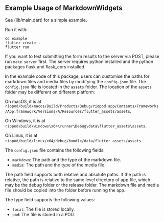 ## Example Usage of MarkdownWidgets

See (lib/main.dart) for a simple example.

Run it with:

```
cd example
flutter create .
flutter run
```

If you want to test submitting the form results to the server via
POST, please run `make server` first. The server requires python
installed and the python packages flask and flask_cors installed.

In the example code of this package, users can customise the paths for
markdown files and media files by modifying the `config.json` file. The
`config.json` file is located in the `assets` folder. The location of the
`assets` folder may be different on different platform:

On macOS, it is at `riopod/build/macos/Build/Products/Debug/riopod.app/Contents/Frameworks/App.framework/Versions/A/Resources/flutter_assets/assets`.

On Windows, it is at `riopod\build\windows\x64\runner\Debug\data\flutter_assets\assets`.

On Linux, it is at `riopod/build/linux/x64/debug/bundle/data/flutter_assets/assets`.

The `config.json` file contains the following fields:

- `markdown`: The path and the type of the markdown file.
- `media`: The path and the type of the media file.

The path field supports both relative and absolute paths. If the path is
relative, the path is relative to the same level directory of app file, which
may be the debug folder or the release folder. The markdown file and media
file should be copied into the folder before running the app.

The type field supports the following values:
- `local`: The file is stored locally.
- `pod`: The file is stored in a POD.
